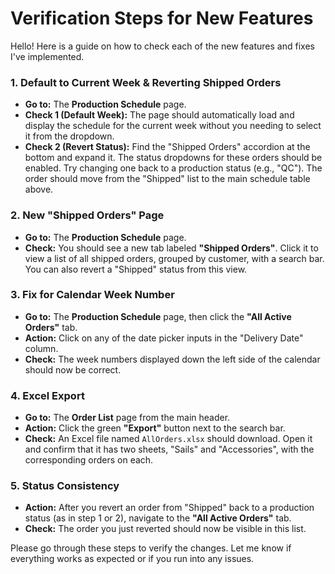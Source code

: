 # Verification Steps for New Features

Hello! Here is a guide on how to check each of the new features and fixes I've implemented.

### 1. Default to Current Week & Reverting Shipped Orders
-   **Go to:** The **Production Schedule** page.
-   **Check 1 (Default Week):** The page should automatically load and display the schedule for the current week without you needing to select it from the dropdown.
-   **Check 2 (Revert Status):** Find the "Shipped Orders" accordion at the bottom and expand it. The status dropdowns for these orders should be enabled. Try changing one back to a production status (e.g., "QC"). The order should move from the "Shipped" list to the main schedule table above.

### 2. New "Shipped Orders" Page
-   **Go to:** The **Production Schedule** page.
-   **Check:** You should see a new tab labeled **"Shipped Orders"**. Click it to view a list of all shipped orders, grouped by customer, with a search bar. You can also revert a "Shipped" status from this view.

### 3. Fix for Calendar Week Number
-   **Go to:** The **Production Schedule** page, then click the **"All Active Orders"** tab.
-   **Action:** Click on any of the date picker inputs in the "Delivery Date" column.
-   **Check:** The week numbers displayed down the left side of the calendar should now be correct.

### 4. Excel Export
-   **Go to:** The **Order List** page from the main header.
-   **Action:** Click the green **"Export"** button next to the search bar.
-   **Check:** An Excel file named `AllOrders.xlsx` should download. Open it and confirm that it has two sheets, "Sails" and "Accessories", with the corresponding orders on each.

### 5. Status Consistency
-   **Action:** After you revert an order from "Shipped" back to a production status (as in step 1 or 2), navigate to the **"All Active Orders"** tab.
-   **Check:** The order you just reverted should now be visible in this list.

Please go through these steps to verify the changes. Let me know if everything works as expected or if you run into any issues.
